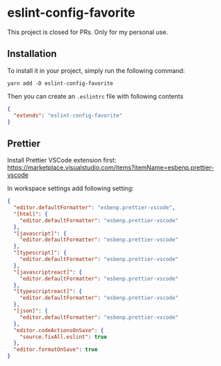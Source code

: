 # eslint-config-favorite

This project is closed for PRs. Only for my personal use.

## Installation

To install it in your project, simply run the following command:

```shell
yarn add -D eslint-config-favorite
```

Then you can create an `.eslintrc` file with following contents

```json
{
  "extends": "eslint-config-favorite"
}
```

## Prettier

Install Prettier VSCode extension first: https://marketplace.visualstudio.com/items?itemName=esbenp.prettier-vscode

In workspace settings add following setting:
```json
{
  "editor.defaultFormatter": "esbenp.prettier-vscode",
  "[html]": {
    "editor.defaultFormatter": "esbenp.prettier-vscode"
  },
  "[javascript]": {
    "editor.defaultFormatter": "esbenp.prettier-vscode"
  },
  "[typescript]": {
    "editor.defaultFormatter": "esbenp.prettier-vscode"
  },
  "[javascriptreact]": {
    "editor.defaultFormatter": "esbenp.prettier-vscode"
  },
  "[typescriptreact]": {
    "editor.defaultFormatter": "esbenp.prettier-vscode"
  },
  "[json]": {
    "editor.defaultFormatter": "esbenp.prettier-vscode"
  },
  "editor.codeActionsOnSave": {
    "source.fixAll.eslint": true
  },
  "editor.formatOnSave": true
}
```